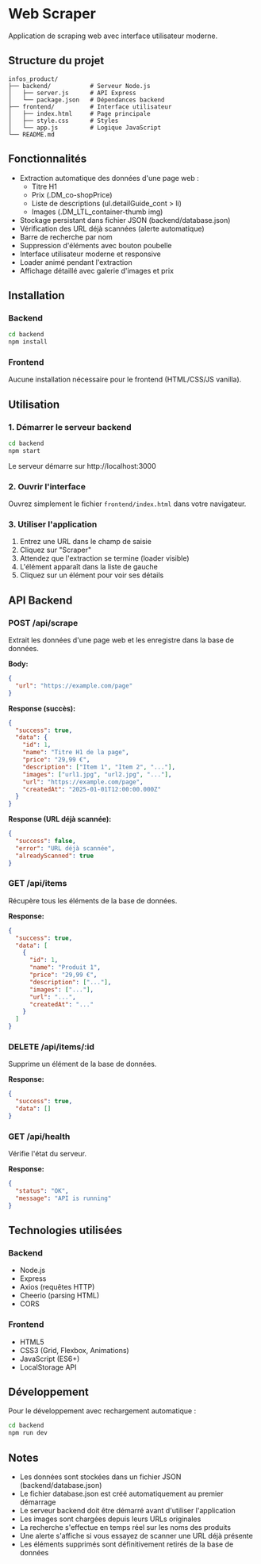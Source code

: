 # Web Scraper

Application de scraping web avec interface utilisateur moderne.

## Structure du projet

```
infos_product/
├── backend/           # Serveur Node.js
│   ├── server.js      # API Express
│   └── package.json   # Dépendances backend
├── frontend/          # Interface utilisateur
│   ├── index.html     # Page principale
│   ├── style.css      # Styles
│   └── app.js         # Logique JavaScript
└── README.md
```

## Fonctionnalités

- Extraction automatique des données d'une page web :
  - Titre H1
  - Prix (.DM_co-shopPrice)
  - Liste de descriptions (ul.detailGuide_cont > li)
  - Images (.DM_LTL_container-thumb img)
- Stockage persistant dans fichier JSON (backend/database.json)
- Vérification des URL déjà scannées (alerte automatique)
- Barre de recherche par nom
- Suppression d'éléments avec bouton poubelle
- Interface utilisateur moderne et responsive
- Loader animé pendant l'extraction
- Affichage détaillé avec galerie d'images et prix

## Installation

### Backend

```bash
cd backend
npm install
```

### Frontend

Aucune installation nécessaire pour le frontend (HTML/CSS/JS vanilla).

## Utilisation

### 1. Démarrer le serveur backend

```bash
cd backend
npm start
```

Le serveur démarre sur http://localhost:3000

### 2. Ouvrir l'interface

Ouvrez simplement le fichier `frontend/index.html` dans votre navigateur.

### 3. Utiliser l'application

1. Entrez une URL dans le champ de saisie
2. Cliquez sur "Scraper"
3. Attendez que l'extraction se termine (loader visible)
4. L'élément apparaît dans la liste de gauche
5. Cliquez sur un élément pour voir ses détails

## API Backend

### POST /api/scrape

Extrait les données d'une page web et les enregistre dans la base de données.

**Body:**
```json
{
  "url": "https://example.com/page"
}
```

**Response (succès):**
```json
{
  "success": true,
  "data": {
    "id": 1,
    "name": "Titre H1 de la page",
    "price": "29,99 €",
    "description": ["Item 1", "Item 2", "..."],
    "images": ["url1.jpg", "url2.jpg", "..."],
    "url": "https://example.com/page",
    "createdAt": "2025-01-01T12:00:00.000Z"
  }
}
```

**Response (URL déjà scannée):**
```json
{
  "success": false,
  "error": "URL déjà scannée",
  "alreadyScanned": true
}
```

### GET /api/items

Récupère tous les éléments de la base de données.

**Response:**
```json
{
  "success": true,
  "data": [
    {
      "id": 1,
      "name": "Produit 1",
      "price": "29,99 €",
      "description": ["..."],
      "images": ["..."],
      "url": "...",
      "createdAt": "..."
    }
  ]
}
```

### DELETE /api/items/:id

Supprime un élément de la base de données.

**Response:**
```json
{
  "success": true,
  "data": []
}
```

### GET /api/health

Vérifie l'état du serveur.

**Response:**
```json
{
  "status": "OK",
  "message": "API is running"
}
```

## Technologies utilisées

### Backend
- Node.js
- Express
- Axios (requêtes HTTP)
- Cheerio (parsing HTML)
- CORS

### Frontend
- HTML5
- CSS3 (Grid, Flexbox, Animations)
- JavaScript (ES6+)
- LocalStorage API

## Développement

Pour le développement avec rechargement automatique :

```bash
cd backend
npm run dev
```

## Notes

- Les données sont stockées dans un fichier JSON (backend/database.json)
- Le fichier database.json est créé automatiquement au premier démarrage
- Le serveur backend doit être démarré avant d'utiliser l'application
- Les images sont chargées depuis leurs URLs originales
- La recherche s'effectue en temps réel sur les noms des produits
- Une alerte s'affiche si vous essayez de scanner une URL déjà présente
- Les éléments supprimés sont définitivement retirés de la base de données
